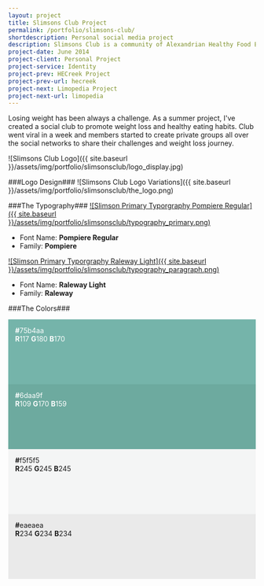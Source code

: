 ```yaml
---
layout: project
title: Slimsons Club Project
permalink: /portfolio/slimsons-club/
shortdescription: Personal social media project
description: Slimsons Club is a community of Alexandrian Healthy Food Enthusiasts &amp; Weight Loss Evangelists in their journey to promote Healthy Eating Habits.
project-date: June 2014
project-client: Personal Project
project-service: Identity
project-prev: HECreek Project
project-prev-url: hecreek
project-next: Limopedia Project
project-next-url: limopedia
---
```

Losing weight has been always a challenge. As a summer project, I've created a social club to promote weight loss and healthy eating habits. Club went viral in a week and members started to create private groups all over the social networks to share their challenges and weight loss journey.

![Slimsons Club Logo]({{ site.baseurl }}/assets/img/portfolio/slimsonsclub/logo_display.jpg)

###Logo Design###
![Slimsons Club Logo Variations]({{ site.baseurl }}/assets/img/portfolio/slimsonsclub/the_logo.png)

###The Typography###
[![Slimson Primary Typorgraphy Pompiere Regular]({{ site.baseurl }}/assets/img/portfolio/slimsonsclub/typography_primary.png)][pompiere]
- Font Name: **Pompiere Regular**<br />
- Family: **Pompiere**

[![Slimson Primary Typorgraphy Raleway Light]({{ site.baseurl }}/assets/img/portfolio/slimsonsclub/typography_paragraph.png)][raleway]
- Font Name: **Raleway Light**<br />
- Family: **Raleway**

###The Colors###
<div class="row">
	<div class="col-md-3" style="background-color:#75b4aa; padding:1em 1em 6em; color:#fefefe">
		<strong>#</strong>75b4aa <br /><strong>R</strong>117 <strong>G</strong>180 <strong>B</strong>170
	</div><!-- /.col-md-3 -->
	<div class="col-md-3" style="background-color:#6daa9f; padding:1em 1em 6em; color:#fefefe">
		<strong>#</strong>6daa9f <br /><strong>R</strong>109 <strong>G</strong>170 <strong>B</strong>159
	</div><!-- /.col-md-3 -->
	<div class="col-md-3" style="background-color:#f4f5f5; padding:1em 1em 6em;">
		<strong>#</strong>f5f5f5 <br /><strong>R</strong>245 <strong>G</strong>245 <strong>B</strong>245
	</div><!-- /.col-md-3 -->
	<div class="col-md-3" style="background-color:#eaeaea; padding:1em 1em 6em;">
		<strong>#</strong>eaeaea <br /><strong>R</strong>234 <strong>G</strong>234 <strong>B</strong>234
	</div><!-- /.col-md-3 -->
</div><!-- /.row -->

[pompiere]: 	https://www.google.com/fonts/specimen/Pompiere
[raleway]: 	https://www.google.com/fonts/specimen/Raleway